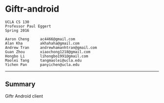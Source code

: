 Giftr-android
=================================================
    UCLA CS 130
    Professor Paul Eggert
    Spring 2016
    
    Aaron Cheng     ac4466@gmail.com
    Alan Kha        akhahaha@gmail.com
    Andrew Tran     andrewhamanhtran@gmail.com
    Guan Zhou       xiaochong1218@gmail.com
    Hongbo Li       lihongbo1991@gmail.com
    Maolei Tang     tangmaolei@ucla.edu
    Yichen Pan      panyichen@ucla.edu
-------------------------------------------------

Summary
---------------
Giftr Android client
